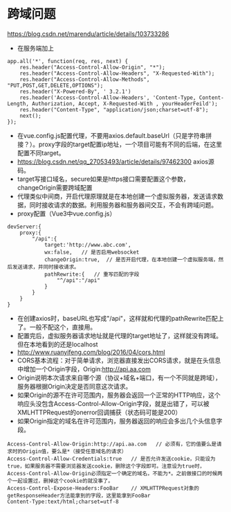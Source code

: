 # 跨域问题
https://blog.csdn.net/marendu/article/details/103733286
- 在服务端加上
```
app.all('*', function(req, res, next) {
    res.header("Access-Control-Allow-Origin", "*");
    res.header("Access-Control-Allow-Headers", "X-Requested-With");
    res.header("Access-Control-Allow-Methods", "PUT,POST,GET,DELETE,OPTIONS");
    res.header("X-Powered-By", ' 3.2.1')
    res.header('Access-Control-Allow-Headers', 'Content-Type, Content-Length, Authorization, Accept, X-Requested-With , yourHeaderFeild');
    res.header("Content-Type", "application/json;charset=utf-8");
    next();
});
```
- 在vue.config.js配置代理，不要用axios.default.baseUrl（只是字符串拼接？）。proxy字段的target配置ip地址，一个项目可能有不同的后端，在这里配置不同target。
- https://blog.csdn.net/qq_27053493/article/details/97462300 axios源码。
- target写接口域名，secure如果是https接口需要配置这个参数，changeOrigin需要跨域配置
- 代理类似中间商，开启代理原理就是在本地创建一个虚拟服务器，发送请求数据，同时接收请求的数据。利用服务器和服务器间交互，不会有跨域问题。
- proxy配置（Vue3中vue.config.js）
```
devServer:{
    proxy:{
        "/api":{
            target:'http://www.abc.com',
            wx:false,   // 是否启用websocket
            changeOrigin:true,  // 是否开启代理，在本地创建一个虚拟服务端，然后发送请求，并同时接收请求。
            pathRewrite:{   // 重写匹配的字段
                "^/api":"/api"
            }
        }
    }
}
```
- 在创建axios时，baseURL也写成"/api"，这样就和代理的pathRewrite匹配上了。一般不配这个，直接用。
- 配置完后，虚拟服务器请求地址就是代理的target地址了，这样就没有跨域。但在本地看到的还是localhost
- http://www.ruanyifeng.com/blog/2016/04/cors.html
- CORS基本流程：对于简单请求，浏览器直接发出CORS请求，就是在头信息中增加一个Origin字段，Origin:http://api.aa.com
- Origin说明本次请求来自哪个源（协议+域名+端口，有一个不同就是跨域），服务器根据Origin决定是否同意这次请求。
- 如果Origin的源不在许可范围内，服务器会返回一个正常的HTTP响应，这个响应头没包含Access-Control-Allow-Origin字段，就是出错了，可以被XMLHTTPRequest的onerror回调捕获（状态码可能是200）
- 如果Origin指定的域名在许可范围内，服务器返回的响应会多出几个头信息字段。
```
Access-Control-Allow-Origin:http://api.aa.com   // 必须有，它的值要么是请求时的Origin值，要么是*（接受任意域名的请求）
Access-Control-Allow-Credentials:true   // 是否允许发送cookie，只能设为true，如果服务器不需要浏览器发送cookie，删除这个字段即可。注意设为true时，Access-Control-Allow-Origin必须指定一个确定的域名，不能为*。之前做接口的时候两个一起设置过，删掉这个cookie的就没事了。
Access-Control-Expose-Headers:FooBar    // XMLHTTPRequest对象的getResponseHeader方法能拿到的字段，这里能拿到FooBar
Content-Type:text/html;charset=utf-8
```